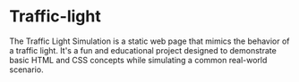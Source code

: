 # Traffic-light
The Traffic Light Simulation is a static web page that mimics the behavior of a traffic light. It's a fun and educational project designed to demonstrate basic HTML and CSS concepts while simulating a common real-world scenario.
